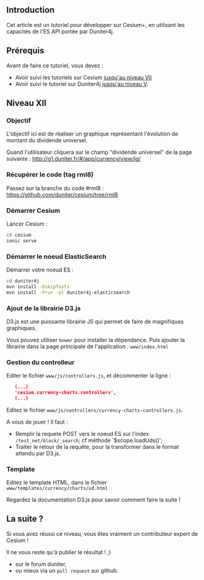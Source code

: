 ## Introduction

Cet article est un tutoriel pour développer sur Cesium+, en utilisant les capacités de l'ES API portée par Duniter4j.

## Prérequis

Avant de faire ce tutoriel, vous devez : 
 
 - Avoir suivi les tutoriels sur Cesium [jusqu'au niveau VII](./development_tutorial-02.md)
 - Avoir suivi le tutoriel sur Duniter4j [jusqu'au niveau V](https://github.com/duniter/duniter4j/blob/master/doc/fr/development_tutorial.md).

## Niveau XII

### Objectif

L'objectif ici est de réaliser un graphique représentant l'évolution de montant du dividende universel.

Quand l'utilisateur cliquera sur le champ "dividende universel" de la page suivante : http://g1.duniter.fr/#/app/currency/view/lg/  

### Récupérer le code (tag rml8)

Passez sur la branche du code #rml8  : https://github.com/duniter/cesium/tree/rml8

### Démarrer Cesium

Lancer Cesium : 

```bash
cd cesium
ionic serve
```
### Démarrer le noeud ElasticSearch 

Démarrer votre noeud ES :  

```bash
cd duniter4j
mvn install -DskipTests
mvn install -Prun -pl duniter4j-elasticsearch 
```

### Ajout de la librairie D3.js

D3.js est une puissante librairie JS qui permet de faire de magnifiques graphiques.

Vous pouvez utiliser `bower` pour installer la dépendance.
Puis ajouter la librairie dans la page principale de l'application : `www/index.html` 

### Gestion du controlleur 

Editer le fichier `www/js/controllers.js`, et décommenter la ligne : 
```json
   (...)
   'cesium.currency-charts.controllers',
   (...)
```

Editez le fichier `www/js/controllers/currency-charts-controllers.js`.

A vous de jouer ! Il faut : 

- Remplir la requete POST vers le noeud ES sur l'index `/test_net/block/_search`; cf méthode `$scope.loadUds()';
- Traiter le retour de la requête, pour la transformer dans le format attendu par D3.js.

### Template

Editez le template HTML, dans le fichier `www/templates/currency/charts/ud.html`

Regardez la documentation D3.js pour savoir comment faire la suite !

## La suite ?

Si vous avez réussi ce niveau, vous êtes vraiment un contributeur expert de Cesium !

Il ne vous reste qu'à publier le résultat ! ;) 

- sur le forum duniter,
- ou mieux via un `pull request` sur github.